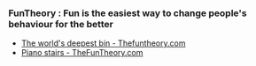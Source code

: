 
### FunTheory : Fun is the easiest way to change people's behaviour for the better
- [The world's deepest bin - Thefuntheory.com](https://www.youtube.com/watch?v=cbEKAwCoCKw&t=86s)
- [Piano stairs - TheFunTheory.com](https://www.youtube.com/watch?v=2lXh2n0aPyw)
